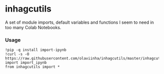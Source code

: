 # inhagcutils
A set of module imports, default variables and functions I seem to need in too many Colab Notebooks.

### Usage
```
!pip -q install import-ipynb
!curl -s -O https://raw.githubusercontent.com/olaviinha/inhagcutils/master/inhagcutils.ipynb
import import_ipynb
from inhagcutils import *
```
